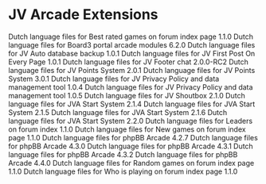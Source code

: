 # JV Arcade Extensions

Dutch language files for Best rated games on forum index page 1.1.0
Dutch language files for Board3 portal arcade modules 6.2.0
Dutch language files for JV Auto database backup 1.0.1
Dutch language files for JV First Post On Every Page 1.0.1
Dutch language files for JV Footer chat 2.0.0-RC2
Dutch language files for JV Points System 2.0.1
Dutch language files for JV Points System 3.0.1
Dutch language files for JV Privacy Policy and data management tool 1.0.4
Dutch language files for JV Privacy Policy and data management tool 1.0.5
Dutch language files for JV Shoutbox 2.1.0
Dutch language files for JVA Start System 2.1.4
Dutch language files for JVA Start System 2.1.5
Dutch language files for JVA Start System 2.1.6
Dutch language files for JVA Start System 2.2.0
Dutch language files for Leaders on forum index 1.1.0
Dutch language files for New games on forum index page 1.1.0
Dutch language files for phpBB Arcade 4.2.7
Dutch language files for phpBB Arcade 4.3.0
Dutch language files for phpBB Arcade 4.3.1
Dutch language files for phpBB Arcade 4.3.2
Dutch language files for phpBB Arcade 4.4.0
Dutch language files for Random games on forum index page 1.1.0
Dutch language files for Who is playing on forum index page 1.1.0
